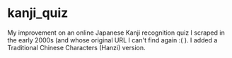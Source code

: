 # kanji_quiz

My improvement on an online Japanese Kanji recognition quiz I scraped in the early 2000s (and whose original URL I can't find again :( ).
I added a Traditional Chinese Characters (Hanzi) version.
